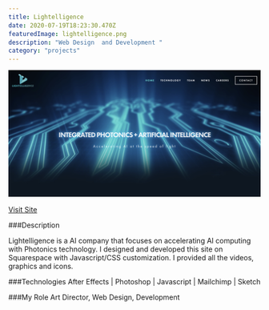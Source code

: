 ```yaml
---
title: Lightelligence
date: 2020-07-19T18:23:30.470Z
featuredImage: lightelligence.png
description: "Web Design  and Development "
category: "projects"
---
```

![Lightelligence Website](lightelligence.png)

[Visit Site](https://www.lightelligence.ai/)

###Description

Lightelligence is a AI company that focuses on accelerating AI computing with Photonics technology.
I designed and developed this site on Squarespace with Javascript/CSS customization. 
I provided all the videos, graphics and icons. 

###Technologies 
After Effects | Photoshop | Javascript | Mailchimp | Sketch  

###My Role 
Art Director, Web Design, Development


